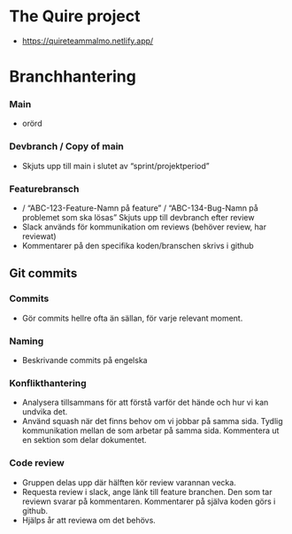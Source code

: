 # The Quire project
- https://quireteammalmo.netlify.app/

# Branchhantering

### Main
- orörd
### Devbranch / Copy of main 
- Skjuts upp till main i slutet av “sprint/projektperiod”
### Featurebransch 
- / “ABC-123-Feature-Namn på feature” / “ABC-134-Bug-Namn på problemet som ska lösas”
Skjuts upp till devbranch efter review
- Slack används för kommunikation om reviews (behöver review, har reviewat)
- Kommentarer på den specifika koden/branschen skrivs i github

## Git commits
### Commits 
- Gör commits hellre ofta än sällan, för varje relevant moment.
### Naming
- Beskrivande commits på engelska 

### Konflikthantering
- Analysera tillsammans för att förstå varför det hände och hur vi kan undvika det. 
- Använd squash när det finns behov om vi jobbar på samma sida. Tydlig kommunikation mellan de som arbetar på samma sida. Kommentera ut en sektion som delar dokumentet.

### Code review
- Gruppen delas upp där hälften kör review varannan vecka.
- Requesta review i slack, ange länk till feature branchen. Den som tar reviewn svarar på kommentaren. Kommentarer på själva koden görs i github.
- Hjälps år att reviewa om det behövs. 

